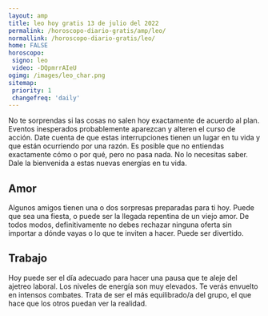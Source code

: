 ```yaml
---
layout: amp
title: leo hoy gratis 13 de julio del 2022 
permalink: /horoscopo-diario-gratis/amp/leo/
normallink: /horoscopo-diario-gratis/leo/
home: FALSE
horoscopo:
 signo: leo
 video: -DQpmrrAIeU
ogimg: /images/leo_char.png
sitemap:
 priority: 1
 changefreq: 'daily'
---
```



No te sorprendas si las cosas no salen hoy exactamente de acuerdo al plan. Eventos inesperados probablemente aparezcan y alteren el curso de acción. Date cuenta de que estas interrupciones tienen un lugar en tu vida y que están ocurriendo por una razón. Es posible que no entiendas exactamente cómo o por qué, pero no pasa nada. No lo necesitas saber. Dale la bienvenida a estas nuevas energías en tu vida.

## Amor

Algunos amigos tienen una o dos sorpresas preparadas para ti hoy. Puede que sea una fiesta, o puede ser la llegada repentina de un viejo amor. De todos modos, definitivamente no debes rechazar ninguna oferta sin importar a dónde vayas o lo que te inviten a hacer. Puede ser divertido.

## Trabajo

Hoy puede ser el día adecuado para hacer una pausa que te aleje del ajetreo laboral. Los niveles de energía son muy elevados. Te verás envuelto en intensos combates. Trata de ser el más equilibrado/a del grupo, el que hace que los otros puedan ver la realidad.